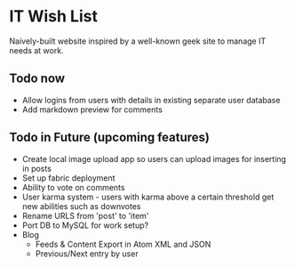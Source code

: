 # IT Wish List

Naively-built website inspired by a well-known geek site to manage IT needs at work.

## Todo now

- Allow logins from users with details in existing separate user database
- Add markdown preview for comments

## Todo in Future (upcoming features)

- Create local image upload app so users can upload images for inserting in posts
- Set up fabric deployment
- Ability to vote on comments
- User karma system - users with karma above a certain threshold get new abilities such as downvotes
- Rename URLS from 'post' to 'item'
- Port DB to MySQL for work setup?
- Blog
    - Feeds & Content Export in Atom XML and JSON
    - Previous/Next entry by user